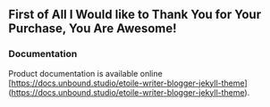 
## First of All I Would like to Thank You for Your Purchase, You Are Awesome!

### Documentation

Product documentation is available online [https://docs.unbound.studio/etoile-writer-blogger-jekyll-theme]
(https://docs.unbound.studio/etoile-writer-blogger-jekyll-theme).

<!--
TO DO:
* _drafts folder (save files without date) - DONE
* add about page & link in navigation - DONE
* Add "reading time" in place of author name on blog excerpts - DONE
* ordering of post files within _posts folder
* remove / hide authors folder / files / references
* Home: keep "about me" section there
* Home: divide posts into categories to display instead of list of latest (use "spotlight" section for latest, followed by different categories)
* "ask me" page with FAQs??
* Contact: add spotlight section under contact form
* Nav bar - add "home" logo instead of word
* Blog page: have related posts below blog post & recent posts in sidebar
* Styling: opened nav search bar for mobile view (navbar.scss) - input field color, width
*
 -->

<!-- http://127.0.0.1:4000
bundle exec jekyll s -->

<!--
* "page" refers to the page you're on and its front matter variables, or to the "page" variable from the layout that's being used
*
-------------------------------------------------------------------------------
FOLDER STRUCTURES & SITE LAYOUT
-------------------------------------------------------------------------------
"HOME" PAGE VISIBLE LAYOUT
a) Inside default.html file (contained within _layouts folder)
    ~ head.html
        ~~ (site brand image)
        ~~ head-custom.html
        ~~ google-analytics.html
    ~ header.html
        ~~ (site logo) (site title)
        ~~ navbar-primary.html
            ~~~ (search)
            ~~~ social-networks.html
            ~~~ donations-paypal.html
    ~ (CONTENT) - refers to index.md file
    ~ footer.html
        ~~ widget-(xxx).html
            ~~~ (logo, title, description, copyright)
            ~~~ social-networks.html
    ~ offcanvas.html
        ~~ social-networks.html (social icons on left / bottom of pages)
b) Inside index.md file
    * layout: full (= layout: default)
    ~ section-ad.html (adverts section #1)
    ~ section-featured.html
        ~~ content-media-left-1-2.html (50% page division with media on left)
    ~ section-spotlight.html
        ~~ content-media-top.html (3 columns in full width with media on top)
    ~ section-mailchimp.html
    ~ section-latest.html
        ~~ content-media-left-1-3.html (30%-60% page division with media on left)
    ~ section-ad.html (adverts section #2)
    ~ section-authors.html (multiple authors)
        ~~ content-author.html
    ~ section-instagram.html
    ~ section-cta.html
    ~ section-author.html (singular author)
        ~~ author.html

================================================================================

"ALL POSTS (and) PAGES > BLOG" PAGE VISIBLE LAYOUT
a) Inside default.html file (contained within _layouts folder)
    ~ head.html
        ~~ (site brand image)
        ~~ head-custom.html
        ~~ google-analytics.html
    ~ header.html
        ~~ (site logo) (site title)
        ~~ navbar-primary.html
            ~~~ (search)
            ~~~ social-networks.html
            ~~~ donations-paypal.html
    ~ (CONTENT) - refers to index.html (contained within "blog" folder)
    ~ footer.html
        ~~ widget-(xxx).html
            ~~~ (logo, title, description, copyright)
            ~~~ social-networks.html
    ~ offcanvas.html
        ~~ social-networks.html (social icons on left / bottom of pages)
b) Inside index.html file (contained within "blog" folder)
    * layout: default
    ~ section-featured.html ("featured" title removed)
        ~~ content-media-left-1-2.html (50% page division with media on left)
    ~ content-media-left-1-3.html (30%-60% page division with media on left)
    ~ paginate-blog.html (reference jekyll-paginate package)
    ~ section-spotlight.html
        ~~ content-media-top.html (3 columns in full width with media on top)

Front matter variables
_______________________
title: Best tech companies to work for in 2019
image: post-image.jpg       # Upload the image to uploads directory
categories: [business]      # Same as category post tag
tag: [spotlight, featured]  # Optional: spotlight tag adds post to spotlight section, featured tag add post to featured section
hidden: true                # Optional: exlude the post from blog page posts
author: sarah               # Reference author username

================================================================================

"BUSINESS / CULTURE /TRAVEL /SPORT" PAGE VISIBLE LAYOUT
a) Inside default.html file (contained within _layouts folder)
    ~ head.html
        ~~ (site brand image)
        ~~ head-custom.html
        ~~ google-analytics.html
    ~ header.html
        ~~ (site logo) (site title)
        ~~ navbar-primary.html
            ~~~ (search)
            ~~~ social-networks.html
            ~~~ donations-paypal.html
    ~ (CONTENT) - refers to category.html (contained within _layouts folder)
    ~ footer.html
        ~~ widget-(xxx).html
            ~~~ (logo, title, description, copyright)
            ~~~ social-networks.html
    ~ offcanvas.html
        ~~ social-networks.html (social icons on left / bottom of pages)
b) Inside category.html (contained within _layouts folder)
    * layout: default
    ~ (page.tag used as title)
    ~ content-media-left-1-2.html (50% page division with media on left) (first post in category)
    ~ content-media-left-1-3.html (30%-60% page division with media on left) (more posts in category)
    ~ section-spotlight.html
        ~~ content-media-top.html (3 columns in full width with media on top)
    ** add paginate-blog.html ??
    ** check the contents displayed in spotlight (don't display same contents twice)

================================================================================

"PAGES > CONTACT" PAGE VISIBLE LAYOUT
* Page built using page.html file, based on default.html
a) Inside default.html file (contained within _layouts folder)
    ~ head.html
        ~~ (site brand image)
        ~~ head-custom.html
        ~~ google-analytics.html
    ~ header.html
        ~~ (site logo) (site title)
        ~~ navbar-primary.html
            ~~~ (search)
            ~~~ social-networks.html
            ~~~ donations-paypal.html
    ~ (CONTENT) - refers to page.html (contained within _layouts folder)
    ~ footer.html
        ~~ widget-(xxx).html
            ~~~ (logo, title, description, copyright)
            ~~~ social-networks.html
    ~ offcanvas.html
        ~~ social-networks.html (social icons on left / bottom of pages)
b) Inside page.html (contained within _layouts folder)
    * layout: default
    ~ (title)
    ~ (CONTENT) - refers to contact.md (main content on page, no sidebar)
    ~ sidebar-page.html (sidebar widgets on page - not displayed)
c) Inside contact.md file
    ~ formspree.html
    * reference to "thanks.md" file

================================================================================

"PAGES > SIDEBAR LEFT" PAGE VISIBLE LAYOUT
* Page built using page.html file, based on default.html
a) Inside default.html file (contained within _layouts folder)
    ~ head.html
        ~~ (site brand image)
        ~~ head-custom.html
        ~~ google-analytics.html
    ~ header.html
        ~~ (site logo) (site title)
        ~~ navbar-primary.html
            ~~~ (search)
            ~~~ social-networks.html
            ~~~ donations-paypal.html
    ~ (CONTENT) - refers to page.html (contained within _layouts folder)
    ~ footer.html
        ~~ widget-(xxx).html
            ~~~ (logo, title, description, copyright)
            ~~~ social-networks.html
    ~ offcanvas.html
        ~~ social-networks.html (social icons on left / bottom of pages)
b) Inside page.html (contained within _layouts folder)
    * layout: default
    ~ (title)
    ~ (CONTENT) - refers to sidebar-left.md (main content on page)
    ~ sidebar-page.html (sidebar widgets on page)
c) Inside sidebar-left.md file
    ~ (text)

================================================================================

"PAGES > SIDEBAR RIGHT" PAGE VISIBLE LAYOUT
* Page built using page.html file, based on default.html
a) Inside default.html file (contained within _layouts folder)
    ~ head.html
        ~~ (site brand image)
        ~~ head-custom.html
        ~~ google-analytics.html
    ~ header.html
        ~~ (site logo) (site title)
        ~~ navbar-primary.html
            ~~~ (search)
            ~~~ social-networks.html
            ~~~ donations-paypal.html
    ~ (CONTENT) - refers to page.html (contained within _layouts folder)
    ~ footer.html
        ~~ widget-(xxx).html
            ~~~ (logo, title, description, copyright)
            ~~~ social-networks.html
    ~ offcanvas.html
        ~~ social-networks.html (social icons on left / bottom of pages)
b) Inside page.html (contained within _layouts folder)
    * layout: default
    ~ (title)
    ~ (CONTENT) - refers to sidebar-right.md (main content on page)
    ~ sidebar-page.html (sidebar widgets on page)
c) Inside sidebar-right.md file
    ~ (text)

================================================================================

"PAGES > 404" PAGE VISIBLE LAYOUT
* Page built using 404.html file, based on default.html
a) Inside default.html file (contained within _layouts folder)
    ~ head.html
        ~~ (site brand image)
        ~~ head-custom.html
        ~~ google-analytics.html
    ~ header.html
        ~~ (site logo) (site title)
        ~~ navbar-primary.html
            ~~~ (search)
            ~~~ social-networks.html
            ~~~ donations-paypal.html
    ~ (CONTENT) - refers to 404.html (contained within _layouts folder)
    ~ footer.html
        ~~ widget-(xxx).html
            ~~~ (logo, title, description, copyright)
            ~~~ social-networks.html
    ~ offcanvas.html
        ~~ social-networks.html (social icons on left / bottom of pages)
b) Inside 404.html (contained within _layouts folder)
    * layout: default
    ~ (title)
    ~ (CONTENT) - refers to 404.md (main content on page)
c) Inside 404.md file
    ~ (image)
    ~ (text)

================================================================================

"AUTHORS > name" PAGE VISIBLE LAYOUT
* Page built using author.html file, based on default.html
a) Inside default.html file (contained within _layouts folder)
    ~ head.html
        ~~ (site brand image)
        ~~ head-custom.html
        ~~ google-analytics.html
    ~ header.html
        ~~ (site logo) (site title)
        ~~ navbar-primary.html
            ~~~ (search)
            ~~~ social-networks.html
            ~~~ donations-paypal.html
    ~ (CONTENT) - refers to author.html (contained within _layouts folder)
    ~ footer.html
        ~~ widget-(xxx).html
            ~~~ (logo, title, description, copyright)
            ~~~ social-networks.html
    ~ offcanvas.html
        ~~ social-networks.html (social icons on left / bottom of pages)
b) Inside author.html (contained within _layouts folder)
    * layout: default
    ~ (image, title, bio)
    ~ (CONTENT) - refers to (author-name).md (contained in _authors folder)
    ~ (social media)
    ~ content-media-left-1-3.html (with author's articles)
    ~ paginate-blog.html (reference jekyll-paginate package)
c) Inside (author-name).md file
    ~ (front matter tags)
    ~ (text)

-------------------------------------------------------------------------------

NAVIGATION & WIDGETS CONTENT
Inside the _data folder

AUTHORS BIO'S
Inside the _authors folder

CATEGORIES (referenced in category.html)
Inside the _category folder

 -->
